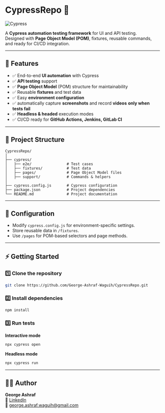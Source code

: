 # CypressRepo 🚀  
![Cypress](https://img.shields.io/badge/Cypress-12.x-brightgreen?logo=cypress)

A **Cypress automation testing framework** for UI and API testing.  
Designed with **Page Object Model (POM)**, fixtures, reusable commands, and ready for CI/CD integration.

---

## 📌 Features
- ✅ End-to-end **UI automation** with Cypress  
- ✅ **API testing** support  
- ✅ **Page Object Model** (POM) structure for maintainability  
- ✅ Reusable **fixtures** and test data  
- ✅ Easy **environment configuration**  
- ✅ automatically capture **screenshots** and record **videos** **only when tests fail**
- ✅ **Headless & headed** execution modes  
- ✅ CI/CD ready for **GitHub Actions, Jenkins, GitLab CI**

---

## 📂 Project Structure
```plaintext
CypressRepo/
│
├── cypress/
│   ├── e2e/                # Test cases
│   ├── fixtures/           # Test data
│   ├── pages/              # Page Object Model files
│   ├── support/            # Commands & helpers
│
├── cypress.config.js       # Cypress configuration
├── package.json            # Project dependencies
└── README.md               # Project documentation
```

---

## 🔧 Configuration
- Modify `cypress.config.js` for environment-specific settings.  
- Store reusable data in `/fixtures`.  
- Use `/pages` for POM-based selectors and page methods.  

---

## ⚡ Getting Started

### 1️⃣ Clone the repository
```bash
git clone https://github.com/George-Ashraf-Waguih/CypressRepo.git
```

### 2️⃣ Install dependencies
```bash
npm install
```

### 3️⃣ Run tests  

**Interactive mode**  
```bash
npx cypress open
```

**Headless mode**  
```bash
npx cypress run
```

---




## 👨‍💻 Author
**George Ashraf**  
💼 [LinkedIn](https://www.linkedin.com/in/george-ashraf/)  
📧 george.ashraf.waguih@gmail.com
